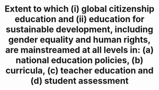 ---
actual_indicator_available: 'Percentage of 8th grade respondents who are in public
  and private schools that emphasize "world affairs" to a moderate or great extent. '
actual_indicator_available_description: "The assessment, student, and school data\
  \ are based on a civic framework that incorporates ideas and input from subject\
  \ area experts, school administrators, policymakers, teachers, parents, and others.\
  \ The NAEP Civics Framework describes the assessment content and how students' responses\
  \ are evaluated. This framework shaped the 1998, 2006, 2010, and 2014 civics assessments.\
  \ The assessment exercises and scoring criteria were developed by a committee of\
  \ civics educators and curriculum experts to capture the goals of the framework.\
  \ The framework, which describes the goals of the civics assessment and what kind\
  \ of exercises it ought to feature, was created by the Board through a comprehensive\
  \ national process involving educators, researchers, measurement experts, administrators,\
  \ and members of the general public. The NAEP Civics Standing Committee was instrumental\
  \ in developing the assessment, guided by the framework. The framework describes\
  \ the types of texts and questions to be included in the assessment, as well as\
  \ how the questions should be designed and scored. The framework recommends that\
  \ the assessment should be organized around three main components: 1) Knowledge;\
  \ 2) Intellectual and participatory skills; 3) Civic dispositions. Variable name\
  \            Variable label i4_7_1_total\t\t   Percent of 8th graders in schools\
  \ that emphasize \"world affairs\" to a moderate or great extent, total i4_7_1_male\t\
  \t       Percent of 8th graders in schools that emphasize \"world affairs\" to a\
  \ moderate or great extent, male i4_7_1_female\t       Percent of 8th graders in\
  \ schools that emphasize \"world affairs\" to a moderate or great extent, female\
  \ i4_7_1_disabilities    Percent of 8th graders in schools that emphasize \"world\
  \ affairs\" to a moderate or great extent, with disabilities i4_7_1_nodisabilities\
  \  Percent of 8th graders in schools that emphasize \"world affairs\" to a moderate\
  \ or great extent, without disabilities i4_7_1_urban\t\t   Percent of 8th graders\
  \ in schools that emphasize \"world affairs\" to a moderate or great extent, urban\
  \ i4_7_1_suburban\t\t   Percent of 8th graders in schools that emphasize \"world\
  \ affairs\" to a moderate or great extent, suburban i4_7_1_town\t\t       Percent\
  \ of 8th graders in schools that emphasize \"world affairs\" to a moderate or great\
  \ extent, town i4_7_1_rural\t\t   Percent of 8th graders in schools that emphasize\
  \ \"world affairs\" to a moderate or great extent, rural"
comments_and_limitations: The SDG 4.7.1 concept is difficult to define and measure,
  and it involves a wide array of different concepts and processes that are difficult
  to reduce to a statistical indicator. Particular with countries with federal education
  systems, such as the United States, there is no way to measure this indicator with
  available data even if the concepts were clear. Local and state education agencies
  are responsible for determining student curriculum. Individual schools of teacher
  education would set the curriculum for their programs. In 2018, OECD will begin
  collection of global citizenship data in PISA. The PISA 2018 assessment aims to
  build a single scale that measures to what extent students are able to use their
  knowledge and understand, recognize relationships and perspectives, and think critically
  about a specific global or intercultural issue. This scale would be based solely
  on the Global Competence cognitive items, see (https://www.oecd.org/pisa/aboutpisa/Global-competency-for-an-inclusive-world.pdf).
  This study would offer widely used assessment score that could be compared across
  countries.  It is strongly recommended to adopt this metric, rather the proposed
  indicator 4.7.1 which is too broad and vaguely defined to be expressed as a statistical
  indicator, at least without considerable development. Note that the U.S. response
  for this indicator is for only one grade group and one element of the potential
  framework that could be used to construct a composite suitable for measuring the
  desired concept.
data_non_statistical: false
date_metadata_updated: October 2016
date_of_national_source_publication: April 2015
disaggregation_categories: sex, disability status, and urbanicity
disaggregation_geography: National
goal_meta_link: http://unstats.un.org/sdgs/files/metadata-compilation/Metadata-Goal-4.pdf
goal_meta_link_page: 11
graph: bar
graph_status_notes: Graphed
graph_title: Percentage of US 8th graders attending public or private schools that
  emphasize "world affairs" to a moderate or great extent
graph_type: line
graph_type_description: Bar graph
has_metadata: true
indicator: 4.7.1
indicator_name: 'Extent to which (i) global citizenship education and (ii) education
  for sustainable development, including gender equality and human rights, are mainstreamed
  at all levels in: (a) national education policies, (b) curricula, (c) teacher education
  and (d) student assessment'
indicator_sort_order: 04.07.01
indicator_variable: i4_7_1_total
international_and_national_references: https://www.oecd.org/pisa/aboutpisa/Global-competency-for-an-inclusive-world.pdf
layout: indicator
periodicity: Every 4 years
permalink: /4-7-1/
published: true
reporting_status: complete
scheduled_update_by_national_source: April 2019
sdg_goal: 4
source_active_1: true
source_agency_staff_email_1: tom.snyder@ed.gov
source_agency_staff_name_1: Tom Snyder
source_agency_survey_dataset_1: National Center for Education Statistics, National
  Assessment of Educational Progress, Civics Assessment.
source_notes_1: null
source_title_1: null
source_url_1: http://nces.ed.gov/nationsreportcard/civics/
target: By 2030, ensure that all learners acquire the knowledge and skills needed
  to promote sustainable development, including, among others, through education for
  sustainable development and sustainable lifestyles, human rights, gender equality,
  promotion of a culture of peace and non-violence, global citizenship and appreciation
  of cultural diversity and of culture's contribution to sustainable development.
target_id: '4.7'
time_period: '2014'
title: 'Extent to which (i) global citizenship education and (ii) education for sustainable
  development, including gender equality and human rights, are mainstreamed at all
  levels in: (a) national education policies, (b) curricula, (c) teacher education
  and (d) student assessment'
un_custodial_agency: 'UNESCO-UIS (Partnering Agencies: OECD, UNEP, UN Women)'
un_designated_tier: '3'
unit_of_measure: Percentage
us_method_of_computation: Percentage of 8th grade respondents who are in schools that
  emphasize "world affairs" to a moderate or great extent.
variable_description: null
variable_notes: null
---